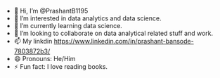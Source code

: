 - 👋 Hi, I’m @PrashantB1195
- 👀 I’m interested in data analytics and data science.
- 🌱 I’m currently learning data science.
- 💞️ I’m looking to collaborate on data analytical related stuff and work.
- 📫 My linkdin https://www.linkedin.com/in/prashant-bansode-7803872b3/
- 😄 Pronouns: He/Him
- ⚡ Fun fact: I love reading books.

<!---
PrashantB1195/PrashantB1195 is a ✨ special ✨ repository because its `README.md` (this file) appears on your GitHub profile.
You can click the Preview link to take a look at your changes.
--->
